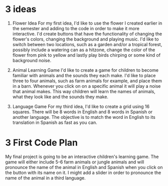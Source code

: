 # 3 ideas 

1. Flower Idea
For my first idea, I'd like to use the flower I created earlier in the semester and adding to the code in order to make it more interactive. I'd create buttons that have the functionality of changing the flower's colors, changing the background and playing music. I'd like to switch between two locations, such as a garden and/or a tropical forest, possibly include a watering can as a hitzone, change the color of the flower from pink to yellow and lastly play birds chirping or some kind of background noise.

2. Animal Learning Game 
I'd like to create a game for children to become familiar with animals and the sounds they each make. I'd like to place three to four animals, such as farm animals for example, and place them in a barn. Whenever you click on on a specific animal it will play a noise that animal makes. This way children will learn the names of animals, what they look like and the sounds they make.

3. Language Game
For my third idea, I'd like to create a grid using 16 squares. There will be 8 words in English and 8 words in Spanish or another language. The objective is to match the word in English to its translation in Spanish as fast as you can.


# 3 First Code Plan

My final project is going to be an interactive children's learning game. The game will either include 5-6 farm animals or jungle animals and will pronounce the name of the animal in English and Spanish when you click on the button with its name on it. I might add a slider in order to pronounce the name of the animal in a third language.   
